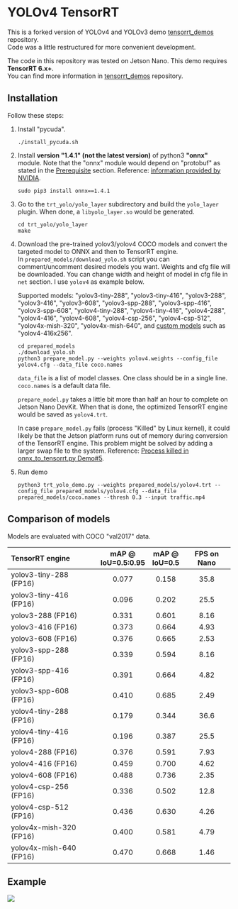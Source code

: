 # YOLOv4 TensorRT

This is a forked version of YOLOv4 and YOLOv3 demo [tensorrt_demos](https://github.com/jkjung-avt/tensorrt_demos) repository.  
Code was a little restructured for more convenient development.  
  
The code in this repository was tested on Jetson Nano. This demo requires **TensorRT 6.x+**.   
You can find more information in [tensorrt_demos](https://github.com/jkjung-avt/tensorrt_demos) repository.  

## Installation  
Follow these steps:

1. Install "pycuda".

   ```shell
   ./install_pycuda.sh
   ```

2. Install **version "1.4.1" (not the latest version)** of python3 **"onnx"** module.  Note that the "onnx" module would depend on "protobuf" as stated in the [Prerequisite](#prerequisite) section.  Reference: [information provided by NVIDIA](https://devtalk.nvidia.com/default/topic/1052153/jetson-nano/tensorrt-backend-for-onnx-on-jetson-nano/post/5347666/#5347666).

   ```shell
   sudo pip3 install onnx==1.4.1
   ```

3. Go to the `trt_yolo/yolo_layer` subdirectory and build the `yolo_layer` plugin.  When done, a `libyolo_layer.so` would be generated.

   ```shell
   cd trt_yolo/yolo_layer
   make
   ```

4. Download the pre-trained yolov3/yolov4 COCO models and convert the targeted model to ONNX and then to TensorRT engine.  
In `prepared_models/download_yolo.sh` script you can comment/uncomment desired models you want. Weights and cfg file will be downloaded. You can change width and height of model in cfg file in `net` section. I use `yolov4` as example below.  

   Supported models: "yolov3-tiny-288", "yolov3-tiny-416", "yolov3-288", "yolov3-416", "yolov3-608", "yolov3-spp-288", "yolov3-spp-416", "yolov3-spp-608", "yolov4-tiny-288", "yolov4-tiny-416", "yolov4-288", "yolov4-416", "yolov4-608", "yolov4-csp-256", "yolov4-csp-512", "yolov4x-mish-320", "yolov4x-mish-640", and [custom models](https://jkjung-avt.github.io/trt-yolov3-custom/) such as "yolov4-416x256".

   ```shell
   cd prepared_models
   ./download_yolo.sh
   python3 prepare_model.py --weights yolov4.weights --config_file yolov4.cfg --data_file coco.names
   ```

   `data_file` is a list of model classes. One class should be in a single line. `coco.names` is a default data file.   

   `prepare_model.py` takes a little bit more than half an hour to complete on Jetson Nano DevKit.  When that is done, the optimized TensorRT engine would be saved as `yolov4.trt`.

   In case `prepare_model.py` fails (process "Killed" by Linux kernel), it could likely be that the Jetson platform runs out of memory during conversion of the TensorRT engine.  This problem might be solved by adding a larger swap file to the system.  Reference: [Process killed in onnx_to_tensorrt.py Demo#5](https://github.com/jkjung-avt/tensorrt_demos/issues/344).

5. Run demo

   ```shell
   python3 trt_yolo_demo.py --weights prepared_models/yolov4.trt --config_file prepared_models/yolov4.cfg --data_file prepared_models/coco.names --thresh 0.3 --input traffic.mp4
   ```

## Comparison of models 

Models are evaluated with COCO "val2017" data.  

   | TensorRT engine         | mAP @<br>IoU=0.5:0.95 |  mAP @<br>IoU=0.5  | FPS on Nano |
   |:------------------------|:---------------------:|:------------------:|:-----------:|
   | yolov3-tiny-288 (FP16)  |         0.077         |        0.158       |     35.8    |
   | yolov3-tiny-416 (FP16)  |         0.096         |        0.202       |     25.5    |
   | yolov3-288 (FP16)       |         0.331         |        0.601       |     8.16    |
   | yolov3-416 (FP16)       |         0.373         |        0.664       |     4.93    |
   | yolov3-608 (FP16)       |         0.376         |        0.665       |     2.53    |
   | yolov3-spp-288 (FP16)   |         0.339         |        0.594       |     8.16    |
   | yolov3-spp-416 (FP16)   |         0.391         |        0.664       |     4.82    |
   | yolov3-spp-608 (FP16)   |         0.410         |        0.685       |     2.49    |
   | yolov4-tiny-288 (FP16)  |         0.179         |        0.344       |     36.6    |
   | yolov4-tiny-416 (FP16)  |         0.196         |        0.387       |     25.5    |
   | yolov4-288 (FP16)       |         0.376         |        0.591       |     7.93    |
   | yolov4-416 (FP16)       |         0.459         |        0.700       |     4.62    |
   | yolov4-608 (FP16)       |         0.488         |        0.736       |     2.35    |
   | yolov4-csp-256 (FP16)   |         0.336         |        0.502       |     12.8    |
   | yolov4-csp-512 (FP16)   |         0.436         |        0.630       |     4.26    |
   | yolov4x-mish-320 (FP16) |         0.400         |        0.581       |     4.79    |
   | yolov4x-mish-640 (FP16) |         0.470         |        0.668       |     1.46    |

   ## Example  

![](data/example.gif)
